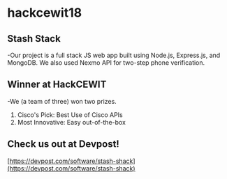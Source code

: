 # hackcewit18

## Stash Stack
-Our project is a full stack JS web app built using Node.js, Express.js, and MongoDB. We also used Nexmo API for two-step phone verification.  


## Winner at HackCEWIT
-We (a team of three) won two prizes.  
1) Cisco's Pick: Best Use of Cisco APIs  
2) Most Innovative: Easy out-of-the-box  


## Check us out at Devpost!
[https://devpost.com/software/stash-shack](https://devpost.com/software/stash-shack)